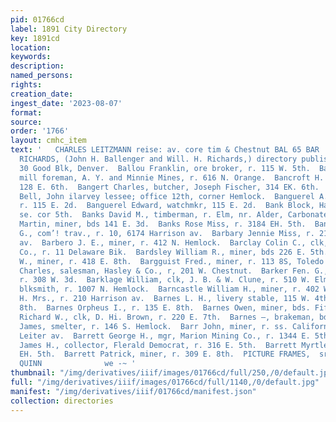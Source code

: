 ```yaml
---
pid: 01766cd
label: 1891 City Directory
key: 1891cd
location: 
keywords: 
description: 
named_persons: 
rights: 
creation_date: 
ingest_date: '2023-08-07'
format: 
source: 
order: '1766'
layout: cmhc_item
text: '   CHARLES LEITZMANN reise: av. core tim & Chestnut BAL 65 BAR  BALLENGER &
  RICHARDS, (John H. Ballenger and Will. H. Richards,) directory publishers, 29 and
  30 Good Blk, Denver.  Ballou Franklin, ore broker, r. 115 W. 5th.  Bambrough John,
  mill foreman, A. Y. and Minnie Mines, r. 616 N. Orange.  Bancroft H. C. Mrs., r.
  128 E. 6th.  Bangert Charles, butcher, Joseph Fischer, 314 EK. 6th.  Bangkok-Cora
  Bell, John ilarvey lessee; office 12th, corner Hemlock.  Banguerel A. Mrs., dressmkr,
  r. 115 E. 2d.  Banguerel Edward, watchmkr, 115 E. 2d.  Bank Block, Harrison av,
  se. cor 5th.  Banks David M., timberman, r. Elm, nr. Alder, Carbonate Hill.  Banks
  Martin, miner, bds 141 E. 3d.  Banks Rose Miss, r. 3184 EH. 5th.  Bansemer William
  G., com’! trav., r. 10, 6174 Harrison av.  Barbary Jennie Miss, r. 210 Harrison
  av.  Barbero J. E., miner, r. 412 N. Hemlock.  Barclay Colin C., clk, Tomkins Hardware
  Co., r. 11 Delaware Bik.  Bardsley William R., miner, bds 226 E. 5th.  Barford Fred.
  W., miner, r. 418 E. 8th.  Bargguist Fred., miner, r. 113 8S, Toledo av.  Bargler
  Charles, salesman, Hasley & Co., r, 201 W. Chestnut.  Barker Fen. G., musician,
  r. 308 W. 3d.  Barklage William, clk, J. B. & W. Clune, r. 510 W. Elm.  Barlow John,
  blksmith, r. 1007 N. Hemlock.  Barncastle William H., miner, r. 402 W. 3d.  Barnes
  H. Mrs., r. 210 Harrison av.  Barnes L. H., livery stable, 115 W. 4th, r. 135 KE.
  8th.  Barnes Orpheus I., r. 135 E. 8th.  Barnes Owen, miner, bds. Fifth Avenue Hotel.  Barnes
  Richard W., clk, D. Hi. Brown, r. 220 E. 7th.  Barnes —, brakeman, bds. 230 W. 6th.  Barr
  James, smelter, r. 146 S. Hemlock.  Barr John, miner, r. ss. California Gulch, opp.
  Leiter av.  Barrett George H., mgr, Marion Mining Co., r. 1344 E. 5th.  Barrett
  James H., collector, Flerald Democrat, r. 316 E. 5th.  Barrett Myrtle Mrs., r. 3184
  EH. 5th.  Barrett Patrick, miner, r. 309 E. 8th.  PICTURE FRAMES,  srzzen "J, J.
  QUINN              we -~ '
thumbnail: "/img/derivatives/iiif/images/01766cd/full/250,/0/default.jpg"
full: "/img/derivatives/iiif/images/01766cd/full/1140,/0/default.jpg"
manifest: "/img/derivatives/iiif/01766cd/manifest.json"
collection: directories
---
```

